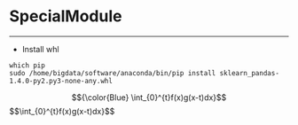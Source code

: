 # SpecialModule
---
- Install whl
```
which pip
sudo /home/bigdata/software/anaconda/bin/pip install sklearn_pandas-1.4.0-py2.py3-none-any.whl
```

$${\color{Blue} \int_{0}^{t}f(x)g(x-t)dx}$$
$$\int_{0}^{t}f(x)g(x-t)dx}$$


